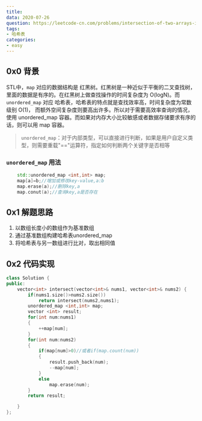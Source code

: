 ```yaml
---
title: 
data: 2020-07-26
question: https://leetcode-cn.com/problems/intersection-of-two-arrays-ii/
tags:
- 哈希表
categories:
- easy
---
```

## 0x0 背景
STL中，`map` 对应的数据结构是 红黑树。红黑树是一种近似于平衡的二叉查找树，里面的数据是有序的。在红黑树上做查找操作的时间复杂度为 O(logN)。而 `unordered_map` 对应 哈希表，哈希表的特点就是查找效率高，时间复杂度为常数级别 O(1)， 而额外空间复杂度则要高出许多。所以对于需要高效率查询的情况，使用 unordered_map 容器。而如果对内存大小比较敏感或者数据存储要求有序的话，则可以用 map 容器。

>`unordered_map`：对于内部类型，可以直接进行判断，如果是用户自定义类型，则需要重载"=="运算符，指定如何判断两个关键字是否相等
### `unordered_map` 用法
```c++
    std::unordered_map <int,int> map;
    map[a]=b;//增加或修改key-value,a:b
    map.erase(a);//删除key,a
    map.conut(a);//查询key,a是否存在
```


## 0x1 解题思路

1. 以数组长度小的数组作为基准数组
2. 通过基准数组构建哈希表unordered_map
3. 将哈希表与另一数组进行比对，取出相同值

## 0x2 代码实现

```c++
class Solution {
public:
    vector<int> intersect(vector<int>& nums1, vector<int>& nums2) {
        if(nums1.size()>nums2.size())
            return intersect(nums2,nums1);
        unordered_map <int,int> map;
        vector <int> result;
        for(int num:nums1)
        {
            ++map[num];
        }
        for(int num:nums2)
        {
            if(map[num]>0)//或者if(map.count(num))
            {
                result.push_back(num);
                --map[num];
            }
            else
                map.erase(num);
        }
        return result;

    }
};
```